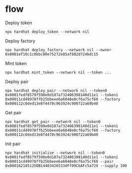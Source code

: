 # flow


Deploy token 
```shell
npx hardhat deploy_token --network nil
```

Deploy factory
```shell
npx hardhat deploy_factory --network nil --owner 0x0001ef10c1c0bbc80e75272e85af882d724bdc15
```

Mint token
```shell
npx hardhat mint_token --network nil --token ...
```

Deploy pair
```shell
npx hardhat deploy_pair --network nil --token0 0x0001fedf8579f598e0d187a732406398140d11e1 --token1 0x00011cd49978ffb25bbeee6a6048e0cf6a75cf60 --factory 0x000112c0ded13e8f4478c963924c900722a69b40
```

Get pair
```shell
npx hardhat get_pair --network nil --token0 0x0001fedf8579f598e0d187a732406398140d11e1 --token1 0x00011cd49978ffb25bbeee6a6048e0cf6a75cf60 --factory 0x000112c0ded13e8f4478c963924c900722a69b40
```

Init pair
```shell
npx hardhat initialize --network nil --token0 0x0001fedf8579f598e0d187a732406398140d11e1 --token1 0x00011cd49978ffb25bbeee6a6048e0cf6a75cf60 --pair 0x000162185125DB14403426533dFf09CbAFc5a729 --supply 100
```